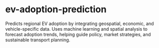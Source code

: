 # ev-adoption-prediction
Predicts regional EV adoption by integrating geospatial, economic, and vehicle-specific data. Uses machine learning and spatial analysis to forecast adoption trends, helping guide policy, market strategies, and sustainable transport planning.
